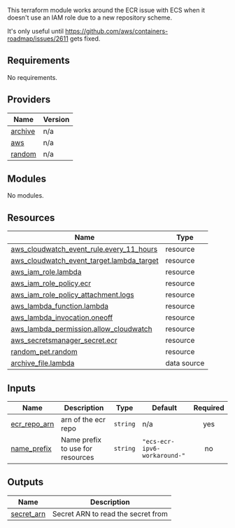 This terraform module works around the ECR issue with ECS when it doesn't use an IAM role due to a new repository scheme.

It's only useful until <https://github.com/aws/containers-roadmap/issues/2611> gets fixed.

<!-- BEGIN_TF_DOCS -->
## Requirements

No requirements.

## Providers

| Name | Version |
|------|---------|
| <a name="provider_archive"></a> [archive](#provider\_archive) | n/a |
| <a name="provider_aws"></a> [aws](#provider\_aws) | n/a |
| <a name="provider_random"></a> [random](#provider\_random) | n/a |

## Modules

No modules.

## Resources

| Name | Type |
|------|------|
| [aws_cloudwatch_event_rule.every_11_hours](https://registry.terraform.io/providers/hashicorp/aws/latest/docs/resources/cloudwatch_event_rule) | resource |
| [aws_cloudwatch_event_target.lambda_target](https://registry.terraform.io/providers/hashicorp/aws/latest/docs/resources/cloudwatch_event_target) | resource |
| [aws_iam_role.lambda](https://registry.terraform.io/providers/hashicorp/aws/latest/docs/resources/iam_role) | resource |
| [aws_iam_role_policy.ecr](https://registry.terraform.io/providers/hashicorp/aws/latest/docs/resources/iam_role_policy) | resource |
| [aws_iam_role_policy_attachment.logs](https://registry.terraform.io/providers/hashicorp/aws/latest/docs/resources/iam_role_policy_attachment) | resource |
| [aws_lambda_function.lambda](https://registry.terraform.io/providers/hashicorp/aws/latest/docs/resources/lambda_function) | resource |
| [aws_lambda_invocation.oneoff](https://registry.terraform.io/providers/hashicorp/aws/latest/docs/resources/lambda_invocation) | resource |
| [aws_lambda_permission.allow_cloudwatch](https://registry.terraform.io/providers/hashicorp/aws/latest/docs/resources/lambda_permission) | resource |
| [aws_secretsmanager_secret.ecr](https://registry.terraform.io/providers/hashicorp/aws/latest/docs/resources/secretsmanager_secret) | resource |
| [random_pet.random](https://registry.terraform.io/providers/hashicorp/random/latest/docs/resources/pet) | resource |
| [archive_file.lambda](https://registry.terraform.io/providers/hashicorp/archive/latest/docs/data-sources/file) | data source |

## Inputs

| Name | Description | Type | Default | Required |
|------|-------------|------|---------|:--------:|
| <a name="input_ecr_repo_arn"></a> [ecr\_repo\_arn](#input\_ecr\_repo\_arn) | arn of the ecr repo | `string` | n/a | yes |
| <a name="input_name_prefix"></a> [name\_prefix](#input\_name\_prefix) | Name prefix to use for resources | `string` | `"ecs-ecr-ipv6-workaround-"` | no |

## Outputs

| Name | Description |
|------|-------------|
| <a name="output_secret_arn"></a> [secret\_arn](#output\_secret\_arn) | Secret ARN to read the secret from |
<!-- END_TF_DOCS -->

